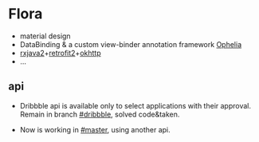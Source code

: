 # Flora

* material design 
* DataBinding & a custom view-binder annotation framework [Ophelia](https://github.com/MashirosBaumkuchen/Ophelia)
* [rxjava2](https://github.com/ReactiveX/RxJava)+[retrofit2](https://square.github.io/retrofit/)+[okhttp](https://github.com/square/okhttp)
* ...

## api

* Dribbble api is available only to select applications with their approval. Remain in branch [#dribbble](https://github.com/MashirosBaumkuchen/Flora/tree/dribbble), solved code&taken. 

* Now is working in [#master](https://github.com/MashirosBaumkuchen/Flora/tree/master), using another api. 
